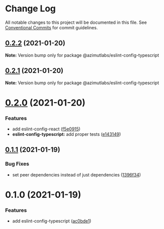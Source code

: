 # Change Log

All notable changes to this project will be documented in this file.
See [Conventional Commits](https://conventionalcommits.org) for commit guidelines.

## [0.2.2](https://github.com/azimutlabs/eslint/compare/@azimutlabs/eslint-config-typescript@0.2.1...@azimutlabs/eslint-config-typescript@0.2.2) (2021-01-20)

**Note:** Version bump only for package @azimutlabs/eslint-config-typescript





## [0.2.1](https://github.com/azimutlabs/eslint/compare/@azimutlabs/eslint-config-typescript@0.2.0...@azimutlabs/eslint-config-typescript@0.2.1) (2021-01-20)

**Note:** Version bump only for package @azimutlabs/eslint-config-typescript





# [0.2.0](https://github.com/azimutlabs/eslint/compare/@azimutlabs/eslint-config-typescript@0.1.1...@azimutlabs/eslint-config-typescript@0.2.0) (2021-01-20)


### Features

* add eslint-config-react ([f5e0915](https://github.com/azimutlabs/eslint/commit/f5e0915542c5880c29a2ab9032133be770d9e500))
* **eslint-config-typescript:** add proper tests ([e143149](https://github.com/azimutlabs/eslint/commit/e14314969f9b3279d64bb7079d31388a9564da8e))





## [0.1.1](https://github.com/azimutlabs/eslint/compare/@azimutlabs/eslint-config-typescript@0.1.0...@azimutlabs/eslint-config-typescript@0.1.1) (2021-01-19)


### Bug Fixes

* set peer dependencies instead of just dependencies ([1396f34](https://github.com/azimutlabs/eslint/commit/1396f346ef2014b9d52d62d0e8a97f5a11cd7f71))





# 0.1.0 (2021-01-19)


### Features

* add eslint-config-typescript ([ac0bde1](https://github.com/azimutlabs/eslint/commit/ac0bde1d66167af9444e3b833cb8104b7d328074))
